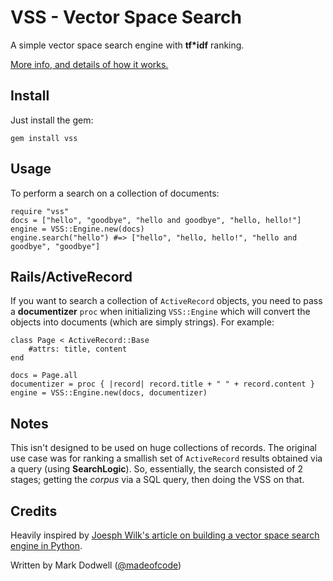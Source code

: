# VSS - Vector Space Search 

A simple vector space search engine with **tf*idf** ranking. 

[More info, and details of how it works.](http://madeofcode.com/posts/69-vss-a-vector-space-search-engine-in-ruby)

## Install

Just install the gem:

    gem install vss

## Usage

To perform a search on a collection of documents:

    require "vss"
    docs = ["hello", "goodbye", "hello and goodbye", "hello, hello!"]
    engine = VSS::Engine.new(docs)
    engine.search("hello") #=> ["hello", "hello, hello!", "hello and goodbye", "goodbye"]
    
## Rails/ActiveRecord

If you want to search a collection of `ActiveRecord` objects, you need to pass a **documentizer** `proc` when initializing `VSS::Engine` which will convert the objects into documents (which are simply strings). For example:

    class Page < ActiveRecord::Base
        #attrs: title, content
    end

    docs = Page.all
    documentizer = proc { |record| record.title + " " + record.content }
    engine = VSS::Engine.new(docs, documentizer)
        
## Notes

This isn't designed to be used on huge collections of records. The original use case was for ranking a smallish set of `ActiveRecord` results obtained via a query (using **SearchLogic**). So, essentially, the search consisted of 2 stages; getting the *corpus* via a SQL query, then doing the VSS on that.

## Credits

Heavily inspired by [Joesph Wilk's article on building a vector space search engine in Python](http://blog.josephwilk.net/projects/building-a-vector-space-search-engine-in-python.html).

Written by Mark Dodwell ([@madeofcode](http://twitter.com/madeofcode))

